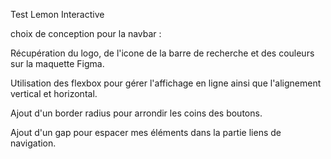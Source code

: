 Test Lemon Interactive

choix de conception pour la navbar :

Récupération du logo, de l'icone de la barre de recherche et des couleurs sur la maquette Figma.

Utilisation des flexbox pour gérer l'affichage en ligne ainsi que l'alignement vertical et horizontal.

Ajout d'un border radius pour arrondir les coins des boutons.

Ajout d'un gap pour espacer mes éléments dans la partie liens de navigation.
